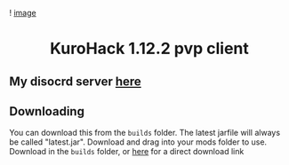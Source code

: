 ! [image](https://github.com/KuroHere/kurohack/blob/main/kurohack.png)
# <h1 align="center">KuroHack 1.12.2 pvp client

## My disocrd server [here](https://discord.gg/PYUhdeTfe6)

## Downloading
You can download this from the `builds` folder. The latest jarfile will always be called "latest.jar". Download and drag into your mods folder to use.
Download in the `builds` folder, or [here](https://github.com/KuroHere/kurohack/releases/tag/0.2) for a direct download link

